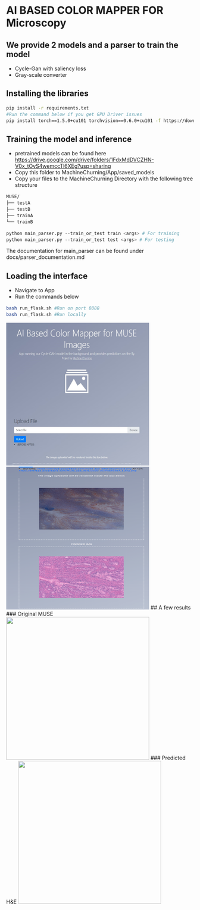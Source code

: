 # AI BASED COLOR MAPPER FOR Microscopy


## We provide 2 models and a parser to train the model
- Cycle-Gan with saliency loss
- Gray-scale converter

## Installing the libraries
```bash
pip install -r requirements.txt
#Run the command below if you get GPU Driver issues
pip install torch==1.5.0+cu101 torchvision==0.6.0+cu101 -f https://download.pytorch.org/whl/torch_stable.html
```
## Training the model and inference
- pretrained models can be found here 
https://drive.google.com/drive/folders/1FdxMdDVCZHN-V0x_tOvS4wemccTl6XEg?usp=sharing
- Copy this folder to MachineChurning/App/saved_models
- Copy your files to the MachineChurning Directory with the following tree structure

```bash
MUSE/
├── testA
├── testB
├── trainA
└── trainB
```

```python
python main_parser.py --train_or_test train <args> # For training
python main_parser.py --train_or_test test <args> # For testing
```
The documentation for main_parser can be found under docs/parser_documentation.md

## Loading the interface
- Navigate to App
- Run the commands below
```bash
bash run_flask.sh #Run on port 8888
bash run_flask.sh #Run locally
```
<img src='results/int.png' width=384 height=384>
<img src='results/int_res.png' width=384 height=384>
## A few results
### Original MUSE
<img src='results/muse.png' width=384 height=384>
### Predicted H&E
<img src='results/muse_pred.png' width=384 height=384>
